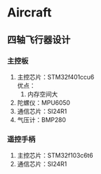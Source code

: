 # Aircraft
## 四轴飞行器设计
### 主控板
1. 主控芯片：STM32f401ccu6  
   优点： 
   1. 内存空间大
2. 陀螺仪：MPU6050
3. 通信芯片：SI24R1
4. 气压计：BMP280
### 遥控手柄
1. 主控芯片：STM32f103c6t6
2. 通信芯片：SI24R1